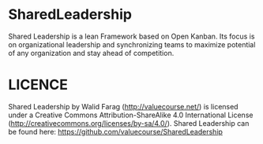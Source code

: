 SharedLeadership
================

Shared Leadership is a lean Framework based on Open Kanban. Its focus is on organizational leadership and synchronizing teams to maximize potential of any organization and stay ahead of competition.


LICENCE
=======
Shared Leadership by Walid Farag (http://valuecourse.net/) is licensed under a Creative Commons Attribution-ShareAlike 4.0 International License (http://creativecommons.org/licenses/by-sa/4.0/).
Shared Leadership can be found here: https://github.com/valuecourse/SharedLeadership

